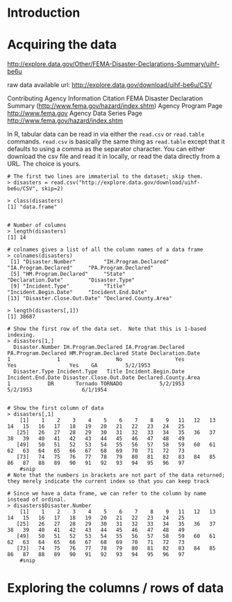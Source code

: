 # Introduction

# Acquiring the data

http://explore.data.gov/Other/FEMA-Disaster-Declarations-Summary/uihf-be6u


raw data available url: http://explore.data.gov/download/uihf-be6u/CSV

Contributing Agency Information
Citation
FEMA Disaster Declaration Summary (http://www.fema.gov/hazard/index.shtm)
Agency Program Page
http://www.fema.gov
Agency Data Series Page
http://www.fema.gov/hazard/index.shtm


In R, tabular data can be read in via either the `read.csv` or `read.table` commands.  `read.csv` is basically the same thing as `read.table` except that it defaults to using a comma as the separator character.  You can either download the csv file and read it in locally, or read the data directly from a URL.  The choice is yours.


	# The first two lines are immaterial to the dataset; skip them.
	> disasters = read.csv("http://explore.data.gov/download/uihf-be6u/CSV", skip=2)
	
	> class(disasters)
	[1] "data.frame"
	

	# Number of columns
	> length(disasters)
	[1] 14
	
	# colnames gives a list of all the column names of a data frame
	> colnames(disasters)
	 [1] "Disaster.Number"         "IH.Program.Declared"     "IA.Program.Declared"     "PA.Program.Declared"    
	 [5] "HM.Program.Declared"     "State"                   "Declaration.Date"        "Disaster.Type"          
	 [9] "Incident.Type"           "Title"                   "Incident.Begin.Date"     "Incident.End.Date"      
	[13] "Disaster.Close.Out.Date" "Declared.County.Area"   
	
	> length(disasters[,1])
	[1] 38687
	
	# Show the first row of the data set.  Note that this is 1-based indexing.
	> disasters[1,]
	  Disaster.Number IH.Program.Declared IA.Program.Declared PA.Program.Declared HM.Program.Declared State Declaration.Date
	1               1                  No                 Yes                 Yes                 Yes    GA         5/2/1953
	  Disaster.Type Incident.Type   Title Incident.Begin.Date Incident.End.Date Disaster.Close.Out.Date Declared.County.Area
	1            DR       Tornado TORNADO            5/2/1953          5/2/1953                6/1/1954                     
	
	
	# Show the first column of data
	> disasters[,1]
	    [1]    1    2    3    4    5    6    7    8    9   11   12   13   14   15   16   17   18   19   20   21   22   23   24   25
	   [25]   26   27   28   29   30   31   32   33   34   35   36   37   38   39   40   41   42   43   44   45   46   47   48   49
	   [49]   50   51   52   53   54   55   56   57   58   59   60   61   62   63   64   65   66   67   68   69   70   71   72   73
	   [73]   74   75   76   77   78   79   80   81   82   83   84   85   86   87   88   89   90   91   92   93   94   95   96   97
		#snip
	# Note that the numbers in brackets are not part of the data returned; they merely indicate the current index so that you can keep track

	# Since we have a data frame, we can refer to the column by name instead of ordinal.
	> disasters$Disaster.Number
	    [1]    1    2    3    4    5    6    7    8    9   11   12   13   14   15   16   17   18   19   20   21   22   23   24   25
	   [25]   26   27   28   29   30   31   32   33   34   35   36   37   38   39   40   41   42   43   44   45   46   47   48   49
	   [49]   50   51   52   53   54   55   56   57   58   59   60   61   62   63   64   65   66   67   68   69   70   71   72   73
	   [73]   74   75   76   77   78   79   80   81   82   83   84   85   86   87   88   89   90   91   92   93   94   95   96   97
		#snip
		
	




# Exploring the columns / rows of data
